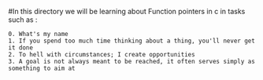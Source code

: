 #In this directory we will be learning about Function pointers in c in tasks such as :

	0. What's my name
	1. If you spend too much time thinking about a thing, you'll never get it done
	2. To hell with circumstances; I create opportunities
	3. A goal is not always meant to be reached, it often serves simply as something to aim at
